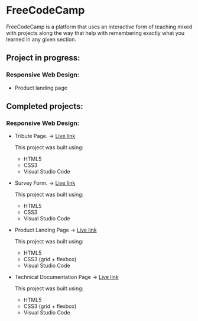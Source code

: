 # FreeCodeCamp

FreeCodeCamp is a platform that uses an interactive form of teaching mixed with projects along the way that help with remembering exactly what you learned in any given section.

## Project in progress:

### Responsive Web Design:

* Product landing page

## Completed projects:

### Responsive Web Design:

* Tribute Page. -> [Live link](https://sneakzz.github.io/FreeCodeCamp/Responsive%20Web%20Design%20Projects/Tribute%20page/)

  This project was built using:
    * HTML5
    * CSS3
    * Visual Studio Code
    
* Survey Form. -> [Live link](https://sneakzz.github.io/FreeCodeCamp/ResponsiveWebDesignProjects/Survey%20form/)

  This project was built using:
    * HTML5
    * CSS3
    * Visual Studio Code

* Product Landing Page -> [Live link](https://sneakzz.github.io/FreeCodeCamp/Responsive%20Web%20Design%20Projects/Product%20Landing%20Page/)

  This project was built using:
    * HTML5
    * CSS3 (grid + flexbox)
    * Visual Studio Code

* Technical Documentation Page -> [Live link](https://sneakzz.github.io/FreeCodeCamp/Responsive%20Web%20Design%20Projects/Technical%20Documentation%20Page/)

  This project was built using:
    * HTML5
    * CSS3 (grid + flexbox)
    * Visual Studio Code
